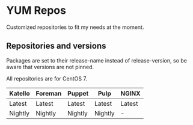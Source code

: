 # YUM Repos

Customized repositories to fit my needs at the moment.

## Repositories and versions

Packages are set to their release-name instead of release-version, so be aware that versions are not pinned.

All repositories are for CentOS 7.

Katello | Foreman |  Puppet  |   Pulp  | NGINX
--------|---------|----------|---------|-------
Latest  | Latest  | Latest   | Latest  | Latest
Nightly | Nightly | Nightly  | Nightly | -
